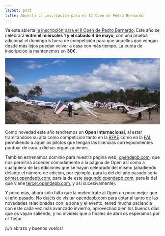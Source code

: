 ```yaml
---
layout: post
title: Abierta la inscripción para el II Open de Pedro Bernardo
---
```


Ya está abierta [la inscripción para el II Open de Pedro Bernardo](http://segundo.opendepb.com/inscripcion.html). Este año se celebrará **entre el miércoles 1 y el sábado 4 de mayo**, con una prueba adicional el domingo 5 fuera de competición para que aquellos que vengan desde más lejos puedan volver a casa con más tiempo. La cuota de inscripción la mantenemos en **30€**.

<img class="center" src="images/despegue_el_martes_uno.jpg" alt="Foto del despegue con las alas listas para volar" title="Despegue el martes 1 de mayo de 2012"/>

Como novedad este año tendremos un **Open Internacional**, al estar tramitándose su alta como competición tanto en la [RFAE](http://www.rfae.org/) como en la [FAI](http://www.fai.org/), permitiendo a aquellos pilotos que tengan las licencias correspondientes puntuar de cara a dichas organizaciones.

También estrenamos dominio para nuestra página web, [opendepb.com](http://opendepb.com), que nos permitirá acceder cómodamente a la página de Open así como a cualquiera de las ediciones que se hayan celebrado del mismo (añadiendo delante el número de edición, por ejemplo, para la del del año pasado sería [primer.opendepb.com](http://primer.opendepb.com), para la de este [segundo.opendepb.com](http://segundo.opendepb.com), para la del que viene [tercer.opendepb.com](http://tercer.opendepb.com), y así sucesivamente).

Y poco más, ahora sólo falta que la meteo trate al Open un poco mejor que el año pasado. No dejéis de visitar [opendepb.com](http://opendepb.com) para estar al tanto de las novedades relacionadas con la zona y el evento, tened mucha paciencia con este cada vez más avanzado invierno, aprovechad bien los buenos días que os vayan saliendo, y no olvideis que a finales de abril os esperamos por el Tietar.

¡Un abrazo y buenos vuelos!
